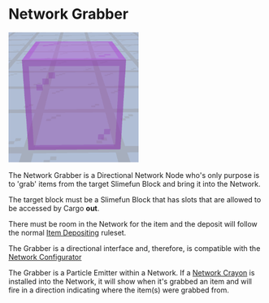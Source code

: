 # Network Grabber

![Network Grabber](../../.gitbook/assets/networks/tile_network_grabber.png)

The Network Grabber is a Directional Network Node who's only purpose is to 'grab' items from the target Slimefun Block and bring it into the Network.

The target block must be a Slimefun Block that has slots that are allowed to be accessed by Cargo **out**.

There must be room in the Network for the item and the deposit will follow the normal [Item Depositing](../basics/item-deposit-withdrawal.md#depositing) ruleset.

The Grabber is a directional interface and, therefore, is compatible with the [Network Configurator](../tools/network-configurator.md)

The Grabber is a Particle Emitter within a Network. If a [Network Crayon](../tools/network-crayon.md) is installed into the Network, it will show when it's grabbed an item and will fire in a direction indicating where the item(s) were grabbed from.
